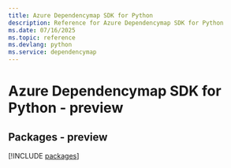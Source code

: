 ```yaml
---
title: Azure Dependencymap SDK for Python
description: Reference for Azure Dependencymap SDK for Python
ms.date: 07/16/2025
ms.topic: reference
ms.devlang: python
ms.service: dependencymap
---
```

# Azure Dependencymap SDK for Python - preview
## Packages - preview
[!INCLUDE [packages](dependencymap-index.md)]